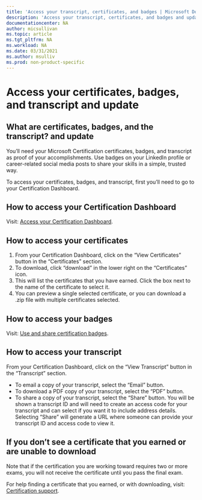 ```yaml
---
title: 'Access your transcript, certificates, and badges | Microsoft Docs'
description: 'Access your transcript, certificates, and badges and update' 
documentationcenter: NA 
author: micsullivan
ms.topic: article
ms.tgt_pltfrm: NA
ms.workload: NA
ms.date: 03/31/2021
ms.author: msulliv
ms.prod: non-product-specific
---
```

# Access your certificates, badges, and transcript and update

## What are certificates, badges, and the transcript? and update

You’ll need your Microsoft Certification certificates, badges, and transcript as proof of your accomplishments. Use badges on your LinkedIn profile or career-related social media posts to share your skills in a simple, trusted way.

To access your certificates, badges, and transcript, first you’ll need to go to your Certification Dashboard.

## How to access your Certification Dashboard

Visit: [Access your Certification Dashboard](/learn/certifications/access-certification-dashboard).

## How to access your certificates

1. From your Certification Dashboard, click on the “View Certificates” button in the “Certificates” section.
2. To download, click “download” in the lower right on the “Certificates” icon.
3. This will list the certificates that you have earned. Click the box next to the name of the certificate to select it.
4. You can preview a single selected certificate, or you can download a .zip file with multiple certificates selected.

## How to access your badges

Visit: [Use and share certification badges](/learn/certifications/badges).

## How to access your transcript

From your Certification Dashboard, click on the “View Transcript” button in the “Transcript” section.

- To email a copy of your transcript, select the “Email” button. 
- To download a PDF copy of your transcript, select the “PDF” button. 
- To share a copy of your transcript, select the “Share” button. You will be shown a transcript ID and will need to create an access code for your transcript and can select if you want it to include address details. Selecting “Share” will generate a URL where someone can provide your transcript ID and access code to view it.

## If you don’t see a certificate that you earned or are unable to download

Note that if the certification you are working toward requires two or more exams, you will not receive the certificate until you pass the final exam.

For help finding a certificate that you earned, or with downloading, visit: [Certification support](/learn/certifications/help).
